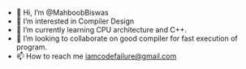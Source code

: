 - 👋 Hi, I’m @MahboobBiswas
- 👀 I’m interested in Compiler Design
- 🌱 I’m currently learning CPU architecture and C++.
- 💞️ I’m looking to collaborate on good compiler for fast execution of program.
- 📫 How to reach me iamcodefailure@gmail.com

<!---
MahboobBiswas/MahboobBiswas is a ✨ special ✨ repository because its `README.md` (this file) appears on your GitHub profile.
You can click the Preview link to take a look at your changes.
--->
